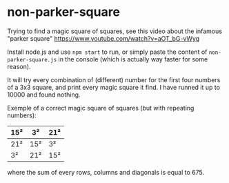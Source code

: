 # non-parker-square

Trying to find a magic square of squares, see this video about the infamous "parker square" https://www.youtube.com/watch?v=aOT_bG-vWyg

Install node.js and use `npm start` to run, or simply paste the content of `non-parker-square.js` in the console (which is actually way faster for some reason).

It will try every combination of (different) number for the first four numbers of a 3x3 square, and print every magic square it find. I have runned it up to 10000 and found nothing.

Exemple of a correct magic square of squares (but with repeating numbers):

 15² |   3² |  21²
-----|------|-----
 21² |  15² |   3²
  3² |  21² |  15²

where the sum of every rows, columns and diagonals is equal to 675.

